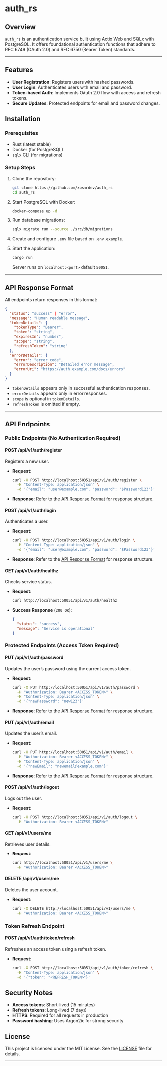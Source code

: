 # auth_rs

## Overview

`auth_rs` is an authentication service built using Actix Web and SQLx with PostgreSQL. It offers foundational authentication functions that adhere to RFC 6749 (OAuth 2.0) and RFC 6750 (Bearer Token) standards.

---

## Features

- **User Registration**: Registers users with hashed passwords.
- **User Login**: Authenticates users with email and password.
- **Token-based Auth**: Implements OAuth 2.0 flow with access and refresh tokens.
- **Secure Updates**: Protected endpoints for email and password changes.

## Installation

### Prerequisites

- Rust (latest stable)
- Docker (for PostgreSQL)
- `sqlx` CLI (for migrations)

### Setup Steps

1. Clone the repository:

   ```bash
   git clone https://github.com/xosnrdev/auth_rs
   cd auth_rs
   ```

2. Start PostgreSQL with Docker:

   ```bash
   docker-compose up -d
   ```

3. Run database migrations:

   ```bash
   sqlx migrate run --source ./src/db/migrations
   ```

4. Create and configure `.env` file based on `.env.example`.

5. Start the application:

   ```bash
   cargo run
   ```

   Server runs on `localhost:<port>` default `50051`.

---

## API Response Format

All endpoints return responses in this format:

```json
{
  "status": "success" | "error",
  "message": "Human readable message",
  "tokenDetails": {
    "tokenType": "Bearer",
    "token": "string",
    "expiresIn": "number",
    "scope": "string",
    "refreshToken": "string"
  },
  "errorDetails": {
    "error": "error_code",
    "errorDescription": "Detailed error message",
    "errorUri": "https://auth.example.com/docs/errors"
  }
}
```

- `tokenDetails` appears only in successful authentication responses.
- `errorDetails` appears only in error responses.
- `scope` is optional in `tokenDetails`.
- `refreshToken` is omitted if empty.

---

## API Endpoints

### Public Endpoints (No Authentication Required)

#### **POST /api/v1/auth/register**

Registers a new user.

- **Request**:

  ```bash
  curl -X POST http://localhost:50051/api/v1/auth/register \
    -H "Content-Type: application/json" \
    -d '{"email": "user@example.com", "password": "$Password123"}'
  ```

- **Response**: Refer to the [API Response Format](#api-response-format) for response structure.

#### **POST /api/v1/auth/login**

Authenticates a user.

- **Request**:

  ```bash
  curl -X POST http://localhost:50051/api/v1/auth/login \
    -H "Content-Type: application/json" \
    -d '{"email": "user@example.com", "password": "$Password123"}'
  ```

- **Response**: Refer to the [API Response Format](#api-response-format) for response structure.

#### **GET /api/v1/auth/healthz**

Checks service status.

- **Request**:

  ```bash
  curl http://localhost:50051/api/v1/auth/healthz
  ```

- **Success Response** (`200 OK`):

  ```json
  {
    "status": "success",
    "message": "Service is operational"
  }
  ```

### Protected Endpoints (Access Token Required)

#### **PUT /api/v1/auth/password**

Updates the user’s password using the current access token.

- **Request**:

  ```bash
  curl -X PUT http://localhost:50051/api/v1/auth/password \
    -H "Authorization: Bearer <ACCESS_TOKEN>" \
    -H "Content-Type: application/json" \
    -d '{"newPassword": "new123"}'
  ```

- **Response**: Refer to the [API Response Format](#api-response-format) for response structure.

#### **PUT /api/v1/auth/email**

Updates the user’s email.

- **Request**:

  ```bash
  curl -X PUT http://localhost:50051/api/v1/auth/email \
    -H "Authorization: Bearer <ACCESS_TOKEN>" \
    -H "Content-Type: application/json" \
    -d '{"newEmail": "newemail@example.com"}'
  ```

- **Response**: Refer to the [API Response Format](#api-response-format) for response structure.

#### **POST /api/v1/auth/logout**

Logs out the user.

- **Request**:

  ```bash
  curl -X POST http://localhost:50051/api/v1/auth/logout \
    -H "Authorization: Bearer <ACCESS_TOKEN>"
  ```

#### **GET /api/v1/users/me**

Retrieves user details.

- **Request**:

  ```bash
  curl http://localhost:50051/api/v1/users/me \
    -H "Authorization: Bearer <ACCESS_TOKEN>"
  ```

#### **DELETE /api/v1/users/me**

Deletes the user account.

- **Request**:

  ```bash
  curl -X DELETE http://localhost:50051/api/v1/users/me \
    -H "Authorization: Bearer <ACCESS_TOKEN>"
  ```

### Token Refresh Endpoint

#### **POST /api/v1/auth/token/refresh**

Refreshes an access token using a refresh token.

- **Request**:

  ```bash
  curl -X POST http://localhost:50051/api/v1/auth/token/refresh \
    -H "Content-Type: application/json" \
    -d '{"token": "<REFRESH_TOKEN>"}'
  ```

## Security Notes

- **Access tokens**: Short-lived (15 minutes)
- **Refresh tokens**: Long-lived (7 days)
- **HTTPS**: Required for all requests in production
- **Password hashing**: Uses Argon2id for strong security

## License

This project is licensed under the MIT License. See the [LICENSE](LICENSE) file for details.

---
